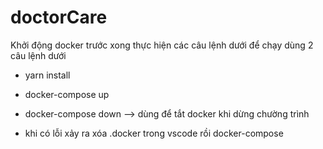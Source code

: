 # doctorCare
Khởi động docker trước xong thực hiện  các câu lệnh dưới 
để chạy dùng 2 câu lệnh dưới
- yarn install 
- docker-compose up
- docker-compose down --> dùng để tắt docker khi dừng chường trình

- khi có lỗi xảy ra xóa .docker trong vscode rồi docker-compose

